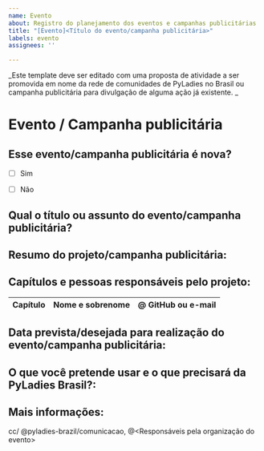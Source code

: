 ```yaml
---
name: Evento
about: Registro do planejamento dos eventos e campanhas publicitárias
title: "[Evento]<Título do evento/campanha publicitária>"
labels: evento
assignees: ''

---
```


_Este template deve ser editado com uma proposta de atividade a ser promovida em nome da rede de comunidades de PyLadies no Brasil ou campanha publicitária para divulgação de alguma ação já existente. _

# Evento / Campanha publicitária

## Esse evento/campanha publicitária é nova?
<!--
Se não for nova, por favor, relembre informações relevantes sobre o evento ou o número da issue.
-->

- [ ] Sim
- [ ] Não


## Qual o título ou assunto do evento/campanha publicitária?


## Resumo do projeto/campanha publicitária:
<!-- 
Faça um resumo respondendo as perguntas: 
O que? Quando você espera que seja? Onde?
-->

## Capítulos e pessoas responsáveis pelo projeto:

Capítulo | Nome e sobrenome | @ GitHub ou e-mail |
| --| --| --|

## Data prevista/desejada para realização do evento/campanha publicitária:

## O que você pretende usar e o que precisará da PyLadies Brasil?:
<!-- 
Canal do youtube, divulgação nas redes sociais, etc.
-->

## Mais informações:
<!-- 
Adicione aqui demais informações relevantes que não foram ditas anteriormente
-->

cc/ @pyladies-brazil/comunicacao, @<Responsáveis pela organização do evento>
